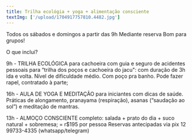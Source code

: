 ```yaml
---
title: Trilha ecológia + yoga + alimentação consciente
textImg: ['/upload/1704917757810.4482.jpg']
---
```

Todos os sábados e domingos a partir das 9h Mediante reserva Bom para grupos!

O que inclui?

9h - TRILHA ECOLÓGICA para cachoeira com guia e seguro de acidentes pessoais para “trilha dos poços e cachoeira do jacu": com duração de 3h ida e volta. Nível de dificuldade médio. Com poço pra banho. Pode fazer rapel, contratado à parte;

16h - AULA DE YOGA E MEDITAÇÃO para iniciantes com dicas de saúde. Práticas de alongamento, pranayama (respiração), asanas (“saudação ao sol”) e meditação de mantras.

13h - ALMOÇO CONSCIENTE completo: salada + prato do dia + suco natural + sobremesa; = r$195 por pessoa Reservas antecipadas via pix
12 99733-4335 (whatsapp/telegram)